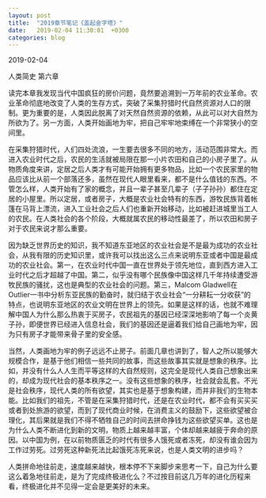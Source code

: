 ```yaml
---
layout: post
title:  "2019章节笔记《盖起金字塔》"
date:   2019-02-04 11:30:01  +0300
categories: blog
---
```


2019-02-04

人类简史 第六章

读完本章我发现当代中国疯狂的房价问题，竟然要追溯到一万年前的农业革命。农业革命彻底地改变了人类的生存方式，突破了采集狩猎时代自然资源对人口的限制。更为重要的是，人类因此脱离了对天然自然资源的依赖，从此可以对大自然为所欲为了。另一方面，人类开始画地为牢，把自己牢牢地束缚在一个非常狭小的空间里。

在采集狩猎时代，人们四处流浪，一生要去很多不同的地方，活动范围非常大。而进入农业时代之后，农民的生活就被局限在那一小片农田和自己的小房子里了。从物质角度来讲，定居之后人类才有可能开始拥有更多物品，比如一个农民家里的物品应该比从前一个部落还多，虽然在现代人眼里看来，都不是什么值钱的东西。不管怎么样，人类开始有了家的概念，并且一辈子甚至几辈子（子子孙孙）都住在定居的小屋里。所以定居，或者房子，大概是农业社会特有的东西，游牧民族背着帐篷在马背上漂流，进入工业社会之后人们也重新开始移动，比如被赶进城里当工人的农民。在人类社会的各个阶段，大概就属农民的移动性最差了，所以农田和房子对于农民来说才那么重要。

因为缺乏世界历史的知识，我不知道东亚地区的农业社会是不是最为成功的农业社会，从我有限的历史知识里，或许我可以找出这么三点来说明东亚或者中国是最成功的农业社会。第一，在农业时代中国一直在世界处于领先地位，直到西方进入工业时代之后才超越了中国。第二，似乎没有哪个民族像中国这样几千年持续遭受游牧民族的骚扰，这也是典型的农业社会的问题。第三，Malcom Gladwell在Outlier一书中分析东亚民族的勤奋时，就归结于农业社会“一分耕耘一分收获”的特点，也说明东亚地区的农业文明在世界上的领先。如果是这样的话，也就不难理解中国人为什么那么热衷于买房子，农民祖先的基因已经深深地影响了每一个炎黄子孙，即便世界已经进入信息社会，我们的基因还是逼着我们给自己画地为牢，因为只有房子才能带来骨子里的安全感。

当然，人类画地为牢的例子远远不止房子。前面几章也讲到了，智人之所以能够大规模合作，是基于他们相信一些共同的故事，而这些故事其实就是想象的秩序。比如，并没有什么人人生而平等这样的大自然规则，这完全是现代人类自己想象出来的，却成为现代社会的基本秩序之一。没有这些想象的秩序，社会就会乱套。不光是社会秩序，现代人类的所有欲望，其实也是基于想象构建，而并非我们的生物本能。比如我们的祖先，不管是在采集狩猎时代，还是在农业时代，都不会有买买买或者到处旅游的欲望，而到了现代商业时候，在消费主义的鼓励下，这些欲望被合理化，其后果就是我们不得不牺牲自己的时间去拼命挣钱为这些欲望买单。这也是为什么人类不断进化到新的文明，物质上越来越丰富，个体却越来越疲于奔命的原因。以中国为例，在以前物质匮乏的时代有很多人饿死或者冻死，却没有谁会因为工作过劳死。过劳死这种新死法比起饿死冻死来说，也是人类文明的进步吗？

人类拼命地往前走，速度越来越快，根本停不下来脚步来思考一下，自己为什么要这么着急地往前走，是为了完成终极进化么？不过按目前这几万年的进化历程来看，终极进化并不见得一定会是更美好的未来。


<!--end-->
